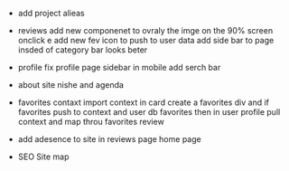 * add project alieas

* reviews
   add new componenet to ovraly the imge on the 90% screen onclick e
   add new fev icon to push to user data
   add side bar to page insded of category bar looks beter

* profile
fix profile page sidebar in mobile 
add serch bar

* about 
 site nishe and agenda 

* favorites contaxt 
import context in card create a favorites div and if favorites push to context and user db favorites 
then in user profile pull context and map throu favorites review

* add adesence to site in reviews page home page 

* SEO 
 Site map  

 